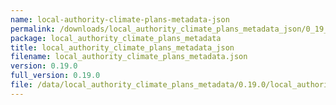```yaml
---
name: local-authority-climate-plans-metadata-json
permalink: /downloads/local_authority_climate_plans_metadata_json/0_19_0
package: local_authority_climate_plans_metadata
title: local_authority_climate_plans_metadata_json
filename: local_authority_climate_plans_metadata.json
version: 0.19.0
full_version: 0.19.0
file: /data/local_authority_climate_plans_metadata/0.19.0/local_authority_climate_plans_metadata.json
---
```

